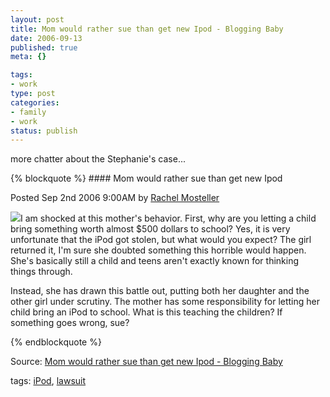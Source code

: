 ```yaml
--- 
layout: post
title: Mom would rather sue than get new Ipod - Blogging Baby
date: 2006-09-13
published: true
meta: {}

tags: 
- work
type: post
categories: 
- family
- work
status: publish
---
```



more chatter about the Stephanie's case... 

 {% blockquote %} #### Mom would rather sue than get new Ipod

 

Posted Sep 2nd 2006 9:00AM by [Rachel Mosteller](http://www.bloggingbaby.com/bloggers/rachel-mosteller) 



[![](http://media.eick.us/2011/05/ipod.jpg)](http://www.suntimes.com/output/news/ipod31.html)I am shocked at this mother's behavior. First, why are you letting a child bring something worth almost $500 dollars to school? Yes, it is very unfortunate that the iPod got stolen, but what would you expect? The girl returned it, I'm sure she doubted something this horrible would happen. She's basically still a child and teens aren't exactly known for thinking things through.

 

Instead, she has drawn this battle out, putting both her daughter and the other girl under scrutiny. The mother has some responsibility for letting her child bring an iPod to school. What is this teaching the children? If something goes wrong, sue?

{% endblockquote %} 

Source: [Mom would rather sue than get new Ipod - Blogging Baby](http://www.bloggingbaby.com/2006/09/02/mom-would-rather-sue-than-get-new-ipod/) 

 

tags: [iPod](http://technorati.com/tag/iPod), [lawsuit](http://technorati.com/tag/lawsuit)

